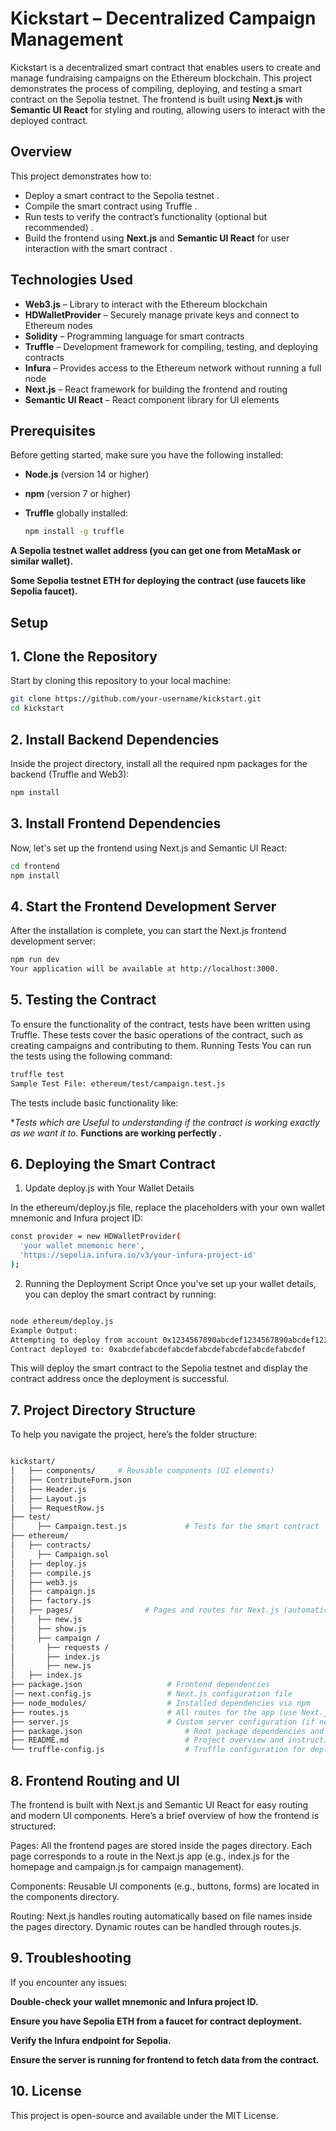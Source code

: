 # Kickstart – Decentralized Campaign Management

Kickstart is a decentralized smart contract that enables users to create and manage fundraising campaigns on the Ethereum blockchain. This project demonstrates the process of compiling, deploying, and testing a smart contract on the Sepolia testnet. The frontend is built using **Next.js** with **Semantic UI React** for styling and routing, allowing users to interact with the deployed contract.
 
## Overview 
 
This project demonstrates how to:

- Deploy a smart contract to the Sepolia testnet .
- Compile the smart contract using Truffle .
- Run tests to verify the contract’s functionality (optional but recommended) .
- Build the frontend using **Next.js** and **Semantic UI React** for user interaction with the smart contract .

## Technologies Used

- **Web3.js** – Library to interact with the Ethereum blockchain
- **HDWalletProvider** – Securely manage private keys and connect to Ethereum nodes
- **Solidity** – Programming language for smart contracts
- **Truffle** – Development framework for compiling, testing, and deploying contracts
- **Infura** – Provides access to the Ethereum network without running a full node
- **Next.js** – React framework for building the frontend and routing
- **Semantic UI React** – React component library for UI elements

## Prerequisites

Before getting started, make sure you have the following installed:

- **Node.js** (version 14 or higher)
- **npm** (version 7 or higher)
- **Truffle** globally installed:
  
  ```bash
  npm install -g truffle
  ```

**A Sepolia testnet wallet address (you can get one from MetaMask or similar wallet).**

**Some Sepolia testnet ETH for deploying the contract (use faucets like Sepolia faucet).**

## Setup

## 1. Clone the Repository
Start by cloning this repository to your local machine:

```bash
git clone https://github.com/your-username/kickstart.git
cd kickstart

```
## 2. Install Backend Dependencies
Inside the project directory, install all the required npm packages for the backend (Truffle and Web3):

```bash
npm install
```
## 3. Install Frontend Dependencies
Now, let's set up the frontend using Next.js and Semantic UI React:

```bash
cd frontend
npm install
```
## 4. Start the Frontend Development Server

After the installation is complete, you can start the Next.js frontend development server:

```bash
npm run dev
Your application will be available at http://localhost:3000.
```
## 5. Testing the Contract

To ensure the functionality of the contract, tests have been written using Truffle. These tests cover the basic operations of the contract, such as creating campaigns and contributing to them.
Running Tests
You can run the tests using the following command:

```bash
truffle test
Sample Test File: ethereum/test/campaign.test.js

```

The tests include basic functionality like:

**Tests which are Useful to understanding if the contract is working exactly as we want it to.*
**Functions are working perfectly .**


## 6. Deploying the Smart Contract
1. Update deploy.js with Your Wallet Details
   
In the ethereum/deploy.js file, replace the placeholders with your own wallet mnemonic and Infura project ID:

```bash
const provider = new HDWalletProvider(
  'your wallet mnemonic here',
  'https://sepolia.infura.io/v3/your-infura-project-id' 
);
```

2. Running the Deployment Script
Once you've set up your wallet details, you can deploy the smart contract by running:

```bash

node ethereum/deploy.js
Example Output:
Attempting to deploy from account 0x1234567890abcdef1234567890abcdef12345678
Contract deployed to: 0xabcdefabcdefabcdefabcdefabcdefabcdefabcdef
```

This will deploy the smart contract to the Sepolia testnet and display the contract address once the deployment is successful.

## 7. Project Directory Structure
To help you navigate the project, here’s the folder structure:

```bash

kickstart/
│   ├── components/     # Reusable components (UI elements)
│   ├── ContributeForm.json
│   ├── Header.js
│   ├── Layout.js
│   ├── RequestRow.js
├── test/
│     ├── Campaign.test.js             # Tests for the smart contract
├── ethereum/
│   ├── contracts/
│     ├── Campaign.sol
│   ├── deploy.js
│   ├── compile.js
│   ├── web3.js
│   ├── campaign.js
│   ├── factory.js
│   ├── pages/                # Pages and routes for Next.js (automatic routing)
│     ├── new.js
│     ├── show.js
│     ├── campaign /
│       ├── requests /
│       ├── index.js
│       ├── new.js
│   ├── index.js                                
├── package.json                   # Frontend dependencies
│── next.config.js                 # Next.js configuration file               
├── node_modules/                  # Installed dependencies via npm
├── routes.js                      # All routes for the app (use Next.js dynamic routing)
├── server.js                      # Custom server configuration (if needed)
├── package.json                       # Root package dependencies and scripts
├── README.md                          # Project overview and instructions
└── truffle-config.js                  # Truffle configuration for deploying contracts
```
## 8. Frontend Routing and UI
The frontend is built with Next.js and Semantic UI React for easy routing and modern UI components. Here’s a brief overview of how the frontend is structured:

Pages: All the frontend pages are stored inside the pages directory. Each page corresponds to a route in the Next.js app (e.g., index.js for the homepage and campaign.js for campaign management).

Components: Reusable UI components (e.g., buttons, forms) are located in the components directory.

Routing: Next.js handles routing automatically based on file names inside the pages directory. Dynamic routes can be handled through routes.js.

## 9. Troubleshooting
If you encounter any issues:

**Double-check your wallet mnemonic and Infura project ID.**

**Ensure you have Sepolia ETH from a faucet for contract deployment.**

**Verify the Infura endpoint for Sepolia.**

**Ensure the server is running for frontend to fetch data from the contract.**

## 10. License

This project is open-source and available under the MIT License.
